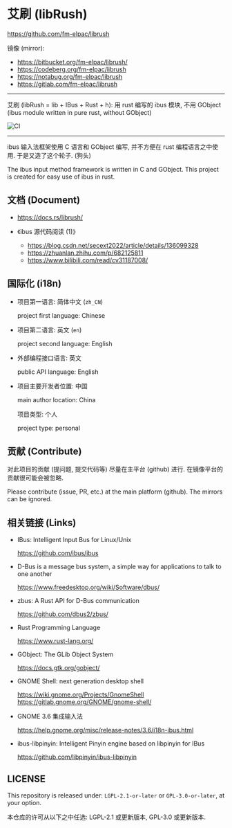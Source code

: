 # 艾刷 (libRush)
<https://github.com/fm-elpac/librush>

镜像 (mirror):
+ <https://bitbucket.org/fm-elpac/librush/>
+ <https://codeberg.org/fm-elpac/librush>
+ <https://notabug.org/fm-elpac/librush>
+ <https://gitlab.com/fm-elpac/librush>

----

艾刷 (libRush = lib + IBus + Rust + h):
用 rust 编写的 ibus 模块, 不用 GObject
(ibus module written in pure rust, without GObject)

![CI](https://github.com/fm-elpac/librush/actions/workflows/ci.yml/badge.svg)

----

ibus 输入法框架使用 C 语言和 GObject 编写,
并不方便在 rust 编程语言之中使用.
于是又造了这个轮子. (狗头)

The ibus input method framework is written in C and GObject.
This project is created for easy use of ibus in rust.


## 文档 (Document)

+ <https://docs.rs/librush/>

+ 《ibus 源代码阅读 (1)》
  - <https://blog.csdn.net/secext2022/article/details/136099328>
  - <https://zhuanlan.zhihu.com/p/682125811>
  - <https://www.bilibili.com/read/cv31187008/>


## 国际化 (i18n)

+ 项目第一语言: 简体中文 (`zh_CN`)

  project first language: Chinese

+ 项目第二语言: 英文 (`en`)

  project second language: English

+ 外部编程接口语言: 英文

  public API language: English

+ 项目主要开发者位置: 中国

  main author location: China

  项目类型: 个人

  project type: personal


## 贡献 (Contribute)

对此项目的贡献 (提问题, 提交代码等) 尽量在主平台 (github) 进行.
在镜像平台的贡献很可能会被忽略.

Please contribute (issue, PR, etc.) at the main platform (github).
The mirrors can be ignored.


## 相关链接 (Links)

+ IBus: Intelligent Input Bus for Linux/Unix

  <https://github.com/ibus/ibus>

+ D-Bus is a message bus system, a simple way for applications to talk to one another

  <https://www.freedesktop.org/wiki/Software/dbus/>

+ zbus: A Rust API for D-Bus communication

  <https://github.com/dbus2/zbus/>

+ Rust Programming Language

  <https://www.rust-lang.org/>

+ GObject: The GLib Object System

  <https://docs.gtk.org/gobject/>

+ GNOME Shell: next generation desktop shell

  <https://wiki.gnome.org/Projects/GnomeShell>
  <https://gitlab.gnome.org/GNOME/gnome-shell/>

+ GNOME 3.6 集成输入法

  <https://help.gnome.org/misc/release-notes/3.6/i18n-ibus.html>

+ ibus-libpinyin: Intelligent Pinyin engine based on libpinyin for IBus

  <https://github.com/libpinyin/ibus-libpinyin>


## LICENSE

This repository is released under:
`LGPL-2.1-or-later` or `GPL-3.0-or-later`, at your option.

本仓库的许可从以下之中任选:
LGPL-2.1 或更新版本, GPL-3.0 或更新版本.

